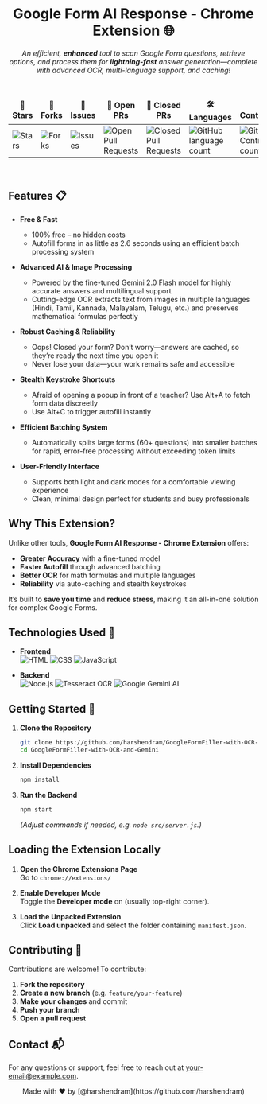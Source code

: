 
<div align="center">

# **Google Form AI Response - Chrome Extension** 🌐

*An efficient, **enhanced** tool to scan Google Form questions, retrieve options, and process them for **lightning-fast** answer generation—complete with advanced OCR, multi-language support, and caching!*

</div>

<div align="center">
<br>

<table align="center">
    <thead align="center">
        <tr border: 1px;>
            <td><b>🌟 Stars</b></td>
            <td><b>🍴 Forks</b></td>
            <td><b>🐛 Issues</b></td>
            <td><b>🔔 Open PRs</b></td>
            <td><b>🔕 Closed PRs</b></td>
            <td><b>🛠️ Languages</b></td>
            <td><b>👥 Contributors</b></td>
        </tr>
     </thead>
    <tbody>
         <tr>
            <td><img alt="Stars" src="https://img.shields.io/github/stars/harshendram/GoogleFormFiller-with-OCR-and-Gemini?style=flat&logo=github"/></td>
            <td><img alt="Forks" src="https://img.shields.io/github/forks/harshendram/GoogleFormFiller-with-OCR-and-Gemini?style=flat&logo=github"/></td>
            <td><img alt="Issues" src="https://img.shields.io/github/issues/harshendram/GoogleFormFiller-with-OCR-and-Gemini?style=flat&logo=github"/></td>
            <td><img alt="Open Pull Requests" src="https://img.shields.io/github/issues-pr/harshendram/GoogleFormFiller-with-OCR-and-Gemini?style=flat&logo=github"/></td>
            <td><img alt="Closed Pull Requests" src="https://img.shields.io/github/issues-pr-closed/harshendram/GoogleFormFiller-with-OCR-and-Gemini?style=flat&color=critical&logo=github"/></td>
            <td><img alt="GitHub language count" src="https://img.shields.io/github/languages/count/harshendram/GoogleFormFiller-with-OCR-and-Gemini?style=flat&color=green&logo=github"></td>
            <td><img alt="GitHub Contributors count" src="https://img.shields.io/github/contributors/harshendram/GoogleFormFiller-with-OCR-and-Gemini?style=flat&color=blue&logo=github"/></td>
        </tr>
    </tbody>
</table>
</div>
<br>

## Features 📋

- **Free & Fast**  
  - 100% free – no hidden costs  
  - Autofill forms in as little as 2.6 seconds using an efficient batch processing system

- **Advanced AI & Image Processing**  
  - Powered by the fine-tuned Gemini 2.0 Flash model for highly accurate answers and multilingual support  
  - Cutting-edge OCR extracts text from images in multiple languages (Hindi, Tamil, Kannada, Malayalam, Telugu, etc.) and preserves mathematical formulas perfectly

- **Robust Caching & Reliability**  
  - Oops! Closed your form? Don’t worry—answers are cached, so they’re ready the next time you open it  
  - Never lose your data—your work remains safe and accessible

- **Stealth Keystroke Shortcuts**  
  - Afraid of opening a popup in front of a teacher? Use Alt+A to fetch form data discreetly  
  - Use Alt+C to trigger autofill instantly

- **Efficient Batching System**  
  - Automatically splits large forms (60+ questions) into smaller batches for rapid, error-free processing without exceeding token limits

- **User-Friendly Interface**  
  - Supports both light and dark modes for a comfortable viewing experience  
  - Clean, minimal design perfect for students and busy professionals

## Why This Extension?

Unlike other tools, **Google Form AI Response - Chrome Extension** offers:

- **Greater Accuracy** with a fine-tuned model
- **Faster Autofill** through advanced batching
- **Better OCR** for math formulas and multiple languages
- **Reliability** via auto-caching and stealth keystrokes

It’s built to **save you time** and **reduce stress**, making it an all-in-one solution for complex Google Forms.



## Technologies Used 🔧

- **Frontend**  
  ![HTML](https://img.shields.io/badge/HTML-E34F26?style=for-the-badge&logo=html5&logoColor=white)
  ![CSS](https://img.shields.io/badge/CSS-1572B6?style=for-the-badge&logo=css3&logoColor=white)
  ![JavaScript](https://img.shields.io/badge/JavaScript-F7DF1E?style=for-the-badge&logo=javascript&logoColor=black)

- **Backend**  
  ![Node.js](https://img.shields.io/badge/Node.js-43853D?style=for-the-badge&logo=node.js&logoColor=white)
  ![Tesseract OCR](https://img.shields.io/badge/Tesseract_OCR-5d5d5d?style=for-the-badge&logo=tesseract&logoColor=white)
  ![Google Gemini AI](https://img.shields.io/badge/Google_Gemini_AI-4285F4?style=for-the-badge&logo=google&logoColor=white)



## Getting Started 🚀

1. **Clone the Repository**  
   ```bash
   git clone https://github.com/harshendram/GoogleFormFiller-with-OCR-and-Gemini.git
   cd GoogleFormFiller-with-OCR-and-Gemini
   ```

2. **Install Dependencies**  
   ```bash
   npm install
   ```

3. **Run the Backend**  
   ```bash
   npm start
   ```
   *(Adjust commands if needed, e.g. `node src/server.js`.)*



## Loading the Extension Locally

1. **Open the Chrome Extensions Page**  
   Go to `chrome://extensions/`

2. **Enable Developer Mode**  
   Toggle the **Developer mode** on (usually top-right corner).

3. **Load the Unpacked Extension**  
   Click **Load unpacked** and select the folder containing `manifest.json`.



## Contributing 🤝

Contributions are welcome! To contribute:

1. **Fork the repository**  
2. **Create a new branch** (e.g. `feature/your-feature`)  
3. **Make your changes** and commit  
4. **Push your branch**  
5. **Open a pull request**



## Contact 📬

For any questions or support, feel free to reach out at [your-email@example.com](mailto:your-email@example.com).



<div align="center">
Made with ❤️ by [@harshendram](https://github.com/harshendram)
</div>
